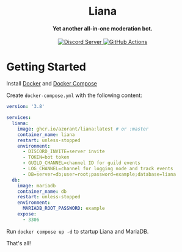 ﻿<h1 align="center">Liana</h1>

<h4 align="center">Yet another all-in-one moderation bot.</h4>

<p align="center">
  <a href="https://discord.gg/66dp9gxMZx">
    <img src="https://discordapp.com/api/guilds/918704583717572639/widget.png?style=shield" alt="Discord Server">
  </a>
  <a href="https://github.com/Azorant/Liana/actions">
    <img src="https://img.shields.io/github/actions/workflow/status/Azorant/Liana/docker-publish.yml?label=Build" alt="GitHub Actions">
  </a>
</p>

# Getting Started
Install [Docker](https://docs.docker.com/engine/install/) and [Docker Compose](https://docs.docker.com/compose/install/)

Create `docker-compose.yml` with the following content:

```yaml
version: '3.8'

services:
  liana:
    image: ghcr.io/azorant/liana:latest # or :master
    container_name: liana
    restart: unless-stopped
    environment:
      - DISCORD_INVITE=server invite
      - TOKEN=bot token
      - GUILD_CHANNEL=channel ID for guild events
      - LOG_CHANNEL=channel for logging node and track events
      - DB=server=db;user=root;password=example;database=liana
  db:
    image: mariadb
    container_name: db
    restart: unless-stopped
    environment:
      MARIADB_ROOT_PASSWORD: example
    expose:
      - 3306
```

Run `docker compose up -d` to startup Liana and MariaDB.

That's all!